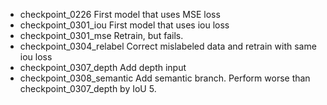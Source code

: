 - checkpoint_0226
    First model that uses MSE loss
- checkpoint_0301_iou
    First model that uses iou loss
- checkpoint_0301_mse
    Retrain, but fails.
- checkpoint_0304_relabel
    Correct mislabeled data and retrain with same iou loss
- checkpoint_0307_depth
    Add depth input
- checkpoint_0308_semantic
    Add semantic branch. Perform worse than checkpoint_0307_depth by IoU 5.